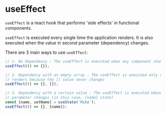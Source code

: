 # useEffect

```useEffect``` is a react hook that performs 'side effects' in functional components.

```useEffect``` is executed every single time the application renders. It is also executed when the value
in second parameter (dependency) changes. 

There are 3 main ways to use ```useEffect```:
``` javascript
// 1. No Dependency : The useEffect is executed when any component changes
useEffect(() => {});

// 2. Dependency with an empty array : The useEffect is executed only once when it first
// renders because the [] value never changes
useEffect(() => {}, []);

// 3. Dependency with a certain value : The useEffect is executed whenever the value in second 
// parameter changes (in this case, {name} state)
const [name, setName] = useState('Mike');
useEffect(() => {}, [name]);
```
